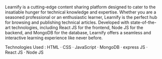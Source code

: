 Learnify is a cutting-edge content sharing platform designed to cater to the insatiable hunger for technical knowledge and expertise. Whether you are a seasoned professional or an enthusiastic learner, Learnify is the perfect hub for browsing and publishing technical articles. Developed with state-of-the-art technologies, including React JS for the frontend, Node JS for the backend, and MongoDB for the database, Learnify offers a seamless and interactive learning experience like never before.

Technologies Used : HTML · CSS · JavaScript · MongoDB · express JS · React JS · Node JS
